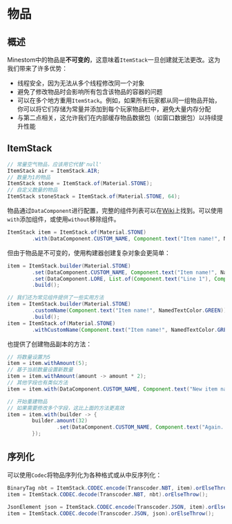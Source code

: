 # 物品

## 概述

Minestom中的物品是**不可变的**，这意味着`ItemStack`一旦创建就无法更改。这为我们带来了许多优势：

- 线程安全，因为无法从多个线程修改同一个对象
- 避免了修改物品时会影响所有包含该物品的容器的问题
- 可以在多个地方重用`ItemStack`。例如，如果所有玩家都从同一组物品开始，你可以将它们存储为常量并添加到每个玩家物品栏中，避免大量内存分配
- 与第二点相关，这允许我们在内部缓存物品数据包（如窗口数据包）以持续提升性能

## ItemStack

```java
// 常量空气物品，应该用它代替'null'
ItemStack air = ItemStack.AIR;
// 数量为1的物品
ItemStack stone = ItemStack.of(Material.STONE);
// 自定义数量的物品
ItemStack stoneStack = ItemStack.of(Material.STONE, 64);
```

物品通过`DataComponent`进行配置，完整的组件列表可以在[Wiki](https://minecraft.wiki/w/Data_component_format)上找到。可以使用`with`添加组件，或使用`without`移除组件。

```java
ItemStack item = ItemStack.of(Material.STONE)
        .with(DataComponent.CUSTOM_NAME, Component.text("Item name!", NamedTextColor.GREEN));
```

但由于物品是不可变的，使用构建器创建复杂对象会更简单：

```java
item = ItemStack.builder(Material.STONE)
        .set(DataComponent.CUSTOM_NAME, Component.text("Item name!", NamedTextColor.GREEN))
        .set(DataComponent.LORE, List.of(Component.text("Line 1"), Component.text("Line 2")))
        .build();

// 我们还为常见组件提供了一些实用方法
item = ItemStack.builder(Material.STONE)
        .customName(Component.text("Item name!", NamedTextColor.GREEN))
        .build();
item = ItemStack.of(Material.STONE)
        .withCustomName(Component.text("Item name!", NamedTextColor.GREEN))
```

也提供了创建物品副本的方法：

```java
// 将数量设置为5
item = item.withAmount(5);
// 基于当前数量设置新数量
item = item.withAmount(amount -> amount * 2);
// 其他字段也有类似方法
item = item.with(DataComponent.CUSTOM_NAME, Component.text("New item name!"));

// 开始重建物品
// 如果需要修改多个字段，这比上面的方法更高效
item = item.with(builder -> {
        builder.amount(32)
                .set(DataComponent.CUSTOM_NAME, Component.text("Again..."));
        });
```

## 序列化

可以使用`Codec`将物品序列化为各种格式或从中反序列化：

```java
BinaryTag nbt = ItemStack.CODEC.encode(Transcoder.NBT, item).orElseThrow();
item = ItemStack.CODEC.decode(Transcoder.NBT, nbt).orElseThrow();

JsonElement json = ItemStack.CODEC.encode(Transcoder.JSON, item).orElseThrow();
item = ItemStack.CODEC.decode(Transcoder.JSON, json).orElseThrow();
```
